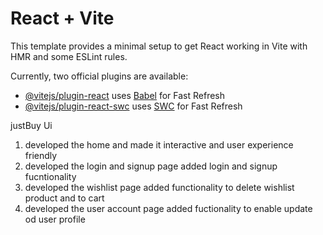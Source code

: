 # React + Vite

This template provides a minimal setup to get React working in Vite with HMR and some ESLint rules.

Currently, two official plugins are available:

- [@vitejs/plugin-react](https://github.com/vitejs/vite-plugin-react/blob/main/packages/plugin-react/README.md) uses [Babel](https://babeljs.io/) for Fast Refresh
- [@vitejs/plugin-react-swc](https://github.com/vitejs/vite-plugin-react-swc) uses [SWC](https://swc.rs/) for Fast Refresh



justBuy Ui
1) developed the home and made it interactive and user experience friendly
2) developed the login and signup page added login and signup fucntionality
3) developed the wishlist page added functionality to delete wishlist product and to cart
4) developed the user account page added fuctionality to enable update od user profile